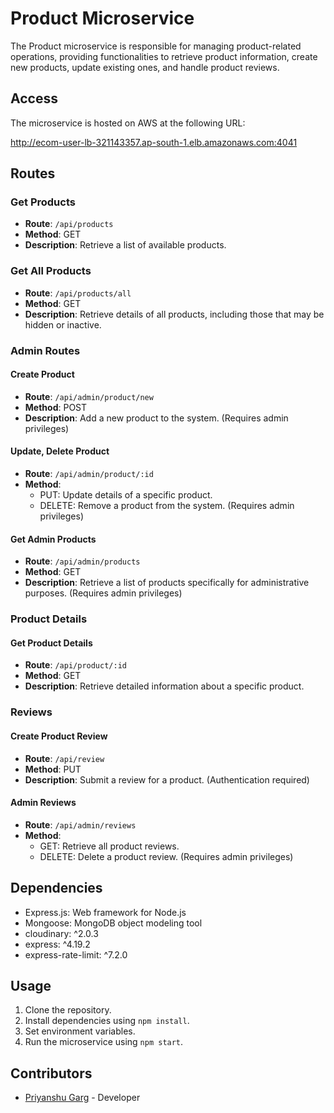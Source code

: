 # Product Microservice

The Product microservice is responsible for managing product-related operations, providing functionalities to retrieve product information, create new products, update existing ones, and handle product reviews.

## Access

The microservice is hosted on AWS at the following URL:

http://ecom-user-lb-321143357.ap-south-1.elb.amazonaws.com:4041

## Routes

### Get Products

- **Route**: `/api/products`
- **Method**: GET
- **Description**: Retrieve a list of available products.

### Get All Products

- **Route**: `/api/products/all`
- **Method**: GET
- **Description**: Retrieve details of all products, including those that may be hidden or inactive.

### Admin Routes

#### Create Product

- **Route**: `/api/admin/product/new`
- **Method**: POST
- **Description**: Add a new product to the system. (Requires admin privileges)

#### Update, Delete Product

- **Route**: `/api/admin/product/:id`
- **Method**: 
  - PUT: Update details of a specific product.
  - DELETE: Remove a product from the system. (Requires admin privileges)

#### Get Admin Products

- **Route**: `/api/admin/products`
- **Method**: GET
- **Description**: Retrieve a list of products specifically for administrative purposes. (Requires admin privileges)

### Product Details

#### Get Product Details

- **Route**: `/api/product/:id`
- **Method**: GET
- **Description**: Retrieve detailed information about a specific product.

### Reviews

#### Create Product Review

- **Route**: `/api/review`
- **Method**: PUT
- **Description**: Submit a review for a product. (Authentication required)

#### Admin Reviews

- **Route**: `/api/admin/reviews`
- **Method**: 
  - GET: Retrieve all product reviews.
  - DELETE: Delete a product review. (Requires admin privileges)

## Dependencies

- Express.js: Web framework for Node.js
- Mongoose: MongoDB object modeling tool
- cloudinary: ^2.0.3
- express: ^4.19.2
- express-rate-limit: ^7.2.0

## Usage

1. Clone the repository.
2. Install dependencies using `npm install`.
3. Set environment variables.
4. Run the microservice using `npm start`.

## Contributors

- [Priyanshu Garg](#) - Developer
